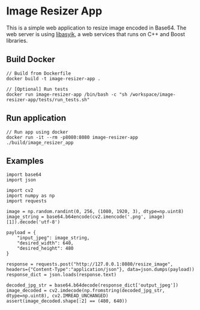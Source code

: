 # Image Resizer App

This is a simple web application to resize image encoded in Base64. The web server is using [libasyik](https://github.com/okyfirmansyah/libasyik), a web services that runs on C++ and Boost libraries.

## Build Docker
```
// Build from Dockerfile
docker build -t image-resizer-app .

// [Optional] Run tests
docker run image-resizer-app /bin/bash -c "sh /workspace/image-resizer-app/tests/run_tests.sh"
```

## Run application
```
// Run app using docker
docker run -it --rm -p8080:8080 image-resizer-app ./build/image_resizer_app
```

## Examples
```
import base64
import json

import cv2
import numpy as np
import requests

image = np.random.randint(0, 256, (1080, 1920, 3), dtype=np.uint8)
image_string = base64.b64encode(cv2.imencode('.png', image)[1]).decode('utf-8')

payload = {
    "input_jpeg": image_string,
    "desired_width": 640,
    "desired_height": 480
}

response = requests.post("http://127.0.0.1:8080/resize_image", headers={"Content-Type":"application/json"}, data=json.dumps(payload))
response_dict = json.loads(response.text)

decoded_jpg_str = base64.b64decode(response_dict['output_jpeg'])
image_decoded = cv2.imdecode(np.fromstring(decoded_jpg_str, dtype=np.uint8), cv2.IMREAD_UNCHANGED)
assert(image_decoded.shape[:2] == (480, 640))

```